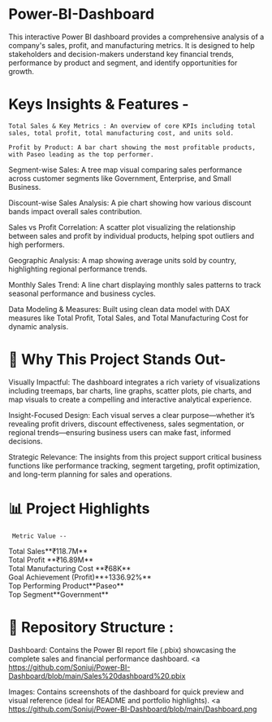 # Power-BI-Dashboard
This interactive Power BI dashboard provides a comprehensive analysis of a company's sales, profit, and manufacturing metrics. It is designed to help stakeholders and decision-makers understand key financial trends, performance by product and segment, and identify opportunities for growth.


# Keys Insights & Features - 

    Total Sales & Key Metrics : An overview of core KPIs including total sales, total profit, total manufacturing cost, and units sold. 

    Profit by Product: A bar chart showing the most profitable products, with Paseo leading as the top performer. 

Segment-wise Sales: A tree map visual comparing sales performance across customer segments like Government, Enterprise, and Small Business. 

Discount-wise Sales Analysis: A pie chart showing how various discount bands impact overall sales contribution. 

Sales vs Profit Correlation: A scatter plot visualizing the relationship between sales and profit by individual products, helping spot outliers and high performers. 

Geographic Analysis: A map showing average units sold by country, highlighting regional performance trends. 

Monthly Sales Trend: A line chart displaying monthly sales patterns to track seasonal performance and business cycles. 

Data Modeling & Measures: Built using clean data model with DAX measures like Total Profit, Total Sales, and Total Manufacturing Cost for dynamic analysis. 


# 🌟  Why This Project Stands Out-

Visually Impactful: The dashboard integrates a rich variety of visualizations including treemaps, bar charts, line graphs, scatter plots, pie charts, and map visuals to create a compelling and interactive analytical experience.

Insight-Focused Design: Each visual serves a clear purpose—whether it’s revealing profit drivers, discount effectiveness, sales segmentation, or regional trends—ensuring business users can make fast, informed decisions.

Strategic Relevance: The insights from this project support critical business functions like performance tracking, segment targeting, profit optimization, and long-term planning for sales and operations.


#  📊  Project Highlights
     Metric	Value --   
   
<p> Total Sales**₹118.7M** <br> 
Total Profit **₹16.89M** <br>
Total Manufacturing Cost	**₹68K** <br>
Goal Achievement (Profit)**+1336.92%** <br>
Top Performing Product**Paseo** <br>
Top Segment**Government** <br></p>


# 📁 Repository Structure :

 Dashboard: Contains the Power BI report file (.pbix) showcasing the complete sales and financial performance dashboard. <a https://github.com/Soniuj/Power-BI-Dashboard/blob/main/Sales%20dashboard%20.pbix </a>

 Images: Contains screenshots of the dashboard for quick preview and visual reference (ideal for README and portfolio highlights). <a https://github.com/Soniuj/Power-BI-Dashboard/blob/main/Dashboard.png </a>
